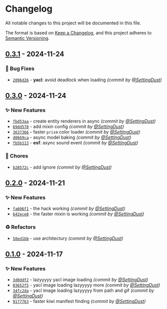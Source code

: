 # Changelog
All notable changes to this project will be documented in this file.

The format is based on [Keep a Changelog](https://keepachangelog.com/en/1.0.0/),
and this project adheres to [Semantic Versioning](https://semver.org/spec/v2.0.0.html).

## [0.3.1] - 2024-11-24
### :bug: Bug Fixes
- [`2096d26`](https://github.com/SettingDust/lazyyyyy/commit/2096d26aa902de451a7b2e37a554845d2041365e) - **yacl**: avoid deadlock when loading *(commit by [@SettingDust](https://github.com/SettingDust))*


## [0.3.0] - 2024-11-24
### :sparkles: New Features
- [`fbd53aa`](https://github.com/SettingDust/lazyyyyy/commit/fbd53aae161dd5d016223e7faeb984ac5a4fba24) - create entity renderers in async *(commit by [@SettingDust](https://github.com/SettingDust))*
- [`69dd578`](https://github.com/SettingDust/lazyyyyy/commit/69dd5783933bcd5773b29b4454fb067dc70fa67c) - add mixin config *(commit by [@SettingDust](https://github.com/SettingDust))*
- [`3637366`](https://github.com/SettingDust/lazyyyyy/commit/36373667268672e8a9b4e51489ea13c20a118695) - faster `prism` color loader *(commit by [@SettingDust](https://github.com/SettingDust))*
- [`d0669ca`](https://github.com/SettingDust/lazyyyyy/commit/d0669ca6848d0ae19207f594ce77c189db953b56) - async model baking *(commit by [@SettingDust](https://github.com/SettingDust))*
- [`fb5b113`](https://github.com/SettingDust/lazyyyyy/commit/fb5b11378c475a1d8418a94f7628ba5cee926ba4) - **esf**: async sound event *(commit by [@SettingDust](https://github.com/SettingDust))*

### :wrench: Chores
- [`b28572c`](https://github.com/SettingDust/lazyyyyy/commit/b28572ca8ff3e275a90e6232d72a77fccd12f194) - add ignore *(commit by [@SettingDust](https://github.com/SettingDust))*


## [0.2.0] - 2024-11-21
### :sparkles: New Features
- [`fa606f1`](https://github.com/SettingDust/lazyyyyy/commit/fa606f1c97e09181ba9ad698499950132487224b) - the hack working *(commit by [@SettingDust](https://github.com/SettingDust))*
- [`642ece8`](https://github.com/SettingDust/lazyyyyy/commit/642ece8c0b14e11791fcfdeb79806c8fc020fa5a) - the faster mixin is working *(commit by [@SettingDust](https://github.com/SettingDust))*

### :recycle: Refactors
- [`58ed1bb`](https://github.com/SettingDust/lazyyyyy/commit/58ed1bb0d3da892f37dd344e503dc8ad706e1771) - use architectury *(commit by [@SettingDust](https://github.com/SettingDust))*


## [0.1.0] - 2024-11-17
### :sparkles: New Features
- [`3d0ddf2`](https://github.com/SettingDust/lazyyyyy/commit/3d0ddf2adddb0faa57b99301b6d7b8e689a5cb3d) - lazyyyyy yacl image loading *(commit by [@SettingDust](https://github.com/SettingDust))*
- [`03652f5`](https://github.com/SettingDust/lazyyyyy/commit/03652f5815961074a5af5eb00001ef4df43b4f31) - yacl image loading lazyyyyy more *(commit by [@SettingDust](https://github.com/SettingDust))*
- [`34fc2da`](https://github.com/SettingDust/lazyyyyy/commit/34fc2da631863181c3c80e558abc630ca453044f) - yacl image loading lazyyyyy from path and gif *(commit by [@SettingDust](https://github.com/SettingDust))*
- [`9177763`](https://github.com/SettingDust/lazyyyyy/commit/91777634e88768e6df3b79258096c919a7aeaf06) - faster kiwi manifest finding *(commit by [@SettingDust](https://github.com/SettingDust))*

[0.1.0]: https://github.com/SettingDust/lazyyyyy/compare/0.0.0...0.1.0
[0.2.0]: https://github.com/SettingDust/lazyyyyy/compare/0.1.0...0.2.0
[0.3.0]: https://github.com/SettingDust/lazyyyyy/compare/0.2.0...0.3.0
[0.3.1]: https://github.com/SettingDust/lazyyyyy/compare/0.3.0...0.3.1
